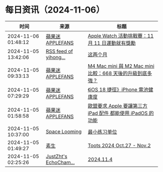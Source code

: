 ﻿# 每日资讯（2024-11-06）

|时间|来源|标题|
|---|---|---|
|2024-11-06 01:48:12|[蘋果迷 APPLEFANS](https://applefans.today/feed/)|[Apple Watch 活動挑戰賽：11 月 11 日運動就有獎勵](https://applefans.today/2024-11-apple-watch-veterans-day-activity-challenge/)|
|2024-11-05 13:42:06|[RSS feed of yihong...](https://raw.githubusercontent.com/yihong0618/gitblog/master/feed.xml)|[这两个月](https://github.com/yihong0618/gitblog/issues/299)|
|2024-11-05 09:33:13|[蘋果迷 APPLEFANS](https://applefans.today/feed/)|[M4 Mac mini 與 M2 Mac mini 比較：668 天後的升級到底多強？](https://applefans.today/2024-11-m4-mac-mini-vs-m2-mac-mini-compared/)|
|2024-11-05 07:29:29|[蘋果迷 APPLEFANS](https://applefans.today/feed/)|[《iOS 18 捷徑》iPhone 電池健康度](https://applefans.today/2024-08-ios-18-shortcuts-iphone-battery-healthy/)|
|2024-11-05 01:58:58|[蘋果迷 APPLEFANS](https://applefans.today/feed/)|[歐盟要求 Apple 要讓第三方 iPad 配件 都能使用 iPadOS 的功能](https://applefans.today/2024-11-eu-ipad-accessory-integration-feud/)|
|2024-11-05 10:37:00|[Space Looming](http://yibie.github.io/index.xml)|[最小练习单位](https://www.gtdstudy.com/posts/the-minimum-practice-unit/)|
|2024-11-05 01:49:27|[素生](http://z.arlmy.me/atom.xml)|[Toots 2024 Oct.27 - Nov.2](http://z.arlmy.me/posts/MastodonArchives/2024/MastodonTootsArchives_20241102/)|
|2024-11-05 02:25:26|[JustZht's EchoCham...](https://www.justzht.com/rss/)|[2024.11.4](https://www.justzht.com/2024-11-4/)|
